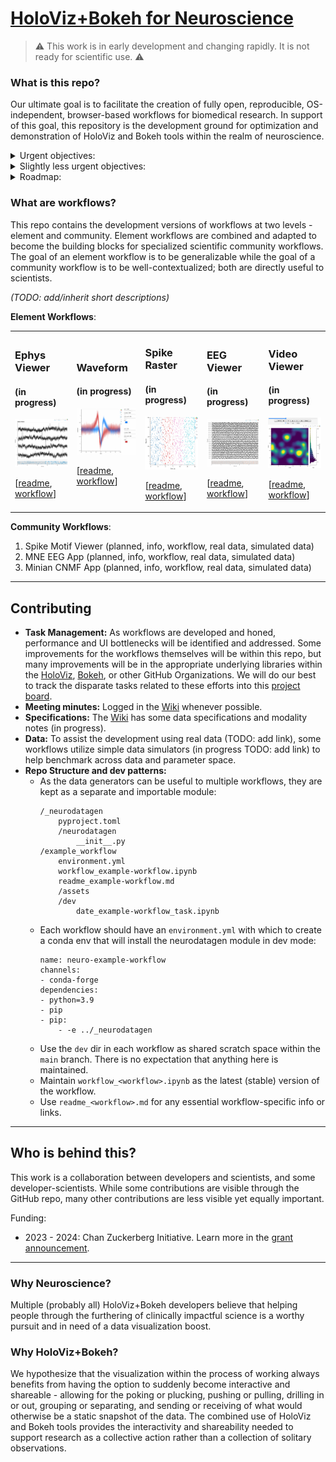 # [HoloViz+Bokeh for Neuroscience](https://github.com/holoviz-topics/neuro)

> :warning: This work is in early development and changing rapidly. It is not ready for scientific use. :warning:

### What is this repo?

Our ultimate goal is to facilitate the creation of fully open, reproducible, OS-independent, browser-based workflows for biomedical research. In support of this goal, this repository is the development ground for optimization and demonstration of HoloViz and Bokeh tools within the realm of neuroscience.

<details>
<summary> Urgent objectives: </summary>
  
- **Workflow Development:** Host the development of workflows.
- **Code Sharing:** Promote consistency and facilitate sharing of code across different workflows.
- **Collaboration:** Foster collaborative efforts between the HoloViz+Bokeh development teams and scientific collaborators outside these groups. This cross-collaboration aims to effectively tailor the tools to the specific requirements of the neuroscience community.
- **Issue Identification and Resolution:** As part of ongoing development, identify and address any performance or user interface bottlenecks in the workflows to optimize their usage and effectiveness.
- **Benchmarking and Testing Integration:** Host benchmarking work that involves the use of real and simulated data to assess the performance and functionality of the tools under relevant conditions.

</details>

<details>
<summary> Slightly less urgent objectives: </summary>

- **Improvement and Refinement:** Over time, enhance, improve, and refine the developed workflows based on user feedback and advancements in the field.
- **Dissemination:** Eventually, share workflows with the broader scientific community. It's unclear yet where these all will be showcased, but at least some will go to examples.holoviz.org.
- **Education and Community Building:** Undertake educational and community-building activities such as providing tutorials, workshops, other educational resources to help researchers effectively utilize the developed tools.
- **Host Domain-Specific Package:** It is possible that not all required code for workflows will be accepted or appropriate for integrations into domain-independent HoloViz/Bokeh packages. Therefore, this repo *might* end up hosting code to be packaged as a domain-specific extension. TBD!

</details>

<details>
<summary> Roadmap: </summary>

- At a high-level: TODO
- An incomplete task roadmap is visible on this project board view (TODO)

</details> 
  
### What are workflows?

This repo contains the development versions of workflows at two levels - element and community. Element workflows are combined and adapted to become the building blocks for specialized scientific community workflows. The goal of an element workflow is to be generalizable while the goal of a community workflow is to be well-contextualized; both are directly useful to scientists.

*(TODO: add/inherit short descriptions)*

**Element Workflows**:

<table align="center">
  <tr>
  <td>
      <!-- Title -->
      <h3>Ephys Viewer</h3>
      <h4>(in progress)</h4>
      <!-- Thumbnail link to demo -->
      <a href="./ephys-viewer/workflow_ephys-viewer.ipynb">
        <img src="./ephys-viewer/assets/230524_ephys-viewer.png" alt="eeg-viewer" width="125"/>
      </a>
      <!-- Badges, etc -->
      <!-- Additional content -->
      <p>
      [<a href="./ephys-viewer/readme_ephys-viewer.md">readme</a>,
      <a href="./ephys-viewer/workflow_ephys-viewer.ipynb"> workflow</a>]
    </td>

  <td>
      <!-- Title -->
      <h3>Waveform</h3>
      <h4>(in progress)</h4>
      <!-- Thumbnail link to demo -->
      <a href="./waveform/workflow_waveform.ipynb">
        <img src="./waveform/assets/230524_waveform.png" alt="waveform" width="125"/>
      </a>
      <!-- Badges, etc -->
      <!-- Additional content -->
      <p>
      [<a href="./waveform/readme_waveform.md">readme</a>,
      <a href="./waveform/workflow_waveform.ipynb"> workflow</a>]
    </td>
  <td>
      <!-- Title -->
      <h3>Spike Raster</h3>
      <h4>(in progress)</h4>
      <!-- Thumbnail link to demo -->
      <a href="./spike-raster/workflow_spike-raster.ipynb">
        <img src="./spike-raster/assets/230524_spike-raster.png" alt="spike-raster" width="125"/>
      </a>
      <!-- Badges, etc -->
      <!-- Additional content -->
      <p>
      [<a href="./spike-raster/readme_spike-raster.md">readme</a>,
      <a href="./spike-raster/workflow_spike-raster.ipynb"> workflow</a>]
    </td>
  <!-- </tr>
  <tr> -->
    <td>
      <!-- Title -->
      <h3>EEG Viewer</h3>
      <h4>(in progress)</h4>
      <!-- Thumbnail link to demo -->
      <a href="./eeg-viewer/workflow_eeg-viewer.ipynb">
        <img src="./eeg-viewer/assets/230524_eeg-viewer.png" 
        alt="eeg-viewer" width="125"/>
      </a>
      <!-- Badges, etc -->
      <!-- Additional content -->
      <p>
      [<a href="./eeg-viewer/readme_eeg-viewer.md">readme</a>,
      <a href="./eeg-viewer/workflow_eeg-viewer.ipynb"> workflow</a>]
    </td>
    <td>
      <!-- Title -->
      <h3>Video Viewer</h3>
      <h4>(in progress)</h4>
      <!-- Thumbnail link to demo -->
      <a href="./video-viewer/workflow_video-viewer.ipynb">
        <img src="./video-viewer/assets/230526_video-viewer.png" alt="video-viewer" width="125"/>
      </a>
      <!-- Badges, etc -->
      <!-- Additional content -->
      <p>
      [<a href="./video-viewer/readme_video-viewer.md">readme</a>,
      <a href="./video-viewer/workflow_video-viewer.ipynb"> workflow</a>]
    </td>
  </tr>
</table>

**Community Workflows**:

1. Spike Motif Viewer (planned, info, workflow, real data, simulated data)
2. MNE EEG App (planned, info, workflow, real data, simulated data)
3. Minian CNMF App (planned, info, workflow, real data, simulated data)

---
## Contributing

- **Task Management:** As workflows are developed and honed, performance and UI bottlenecks will be identified and addressed. Some improvements for the workflows themselves will be within this repo, but many improvements will be in the appropriate underlying libraries within the [HoloViz](https://github.com/holoviz/), [Bokeh](https://github.com/bokeh), or other GitHub Organizations. We will do our best to track the disparate tasks related to these efforts into this [project board](https://github.com/orgs/holoviz-topics/projects/1).
- **Meeting minutes:** Logged in the [Wiki](https://github.com/holoviz-topics/neuro/wiki) whenever possible.
- **Specifications:** The [Wiki](https://github.com/holoviz-topics/neuro/wiki) has some data specifications and modality notes (in progress).
- **Data:** To assist the development using real data (TODO: add link), some workflows utilize simple data simulators (in progress TODO: add link) to help benchmark across data and parameter space.
- **Repo Structure and dev patterns:** 
  - As the data generators can be useful to multiple workflows, they are kept as a separate and importable module:
    ```
    /_neurodatagen
        pyproject.toml
        /neurodatagen
            __init__.py
    /example_workflow
        environment.yml
        workflow_example-workflow.ipynb
        readme_example-workflow.md
        /assets
        /dev
            date_example-workflow_task.ipynb
    ```
  - Each workflow should have an `environment.yml` with which to create a conda env that will install the neurodatagen module in dev mode:
    ```
    name: neuro-example-workflow
    channels:
    - conda-forge
    dependencies:
    - python=3.9
    - pip
    - pip:
        - -e ../_neurodatagen
    ```
  - Use the `dev` dir in each workflow as shared scratch space within the `main` branch. There is no expectation that anything here is maintained.
  - Maintain `workflow_<workflow>.ipynb` as the latest (stable) version of the workflow.
  - Use `readme_<workflow>.md` for any essential workflow-specific info or links.

---
## Who is behind this?

This work is a collaboration between developers and scientists, and some developer-scientists. While some contributions are visible through the GitHub repo, many other contributions are less visible yet equally important.

Funding:
- 2023 - 2024: Chan Zuckerberg Initiative. Learn more in the [grant announcement](https://blog.bokeh.org/announcing-czi-funding-for-bokeh-for-bioscience-5f74426c011a).

---

### Why Neuroscience?

Multiple (probably all) HoloViz+Bokeh developers believe that helping people through the furthering of clinically impactful science is a worthy pursuit and in need of a data visualization boost.

### Why HoloViz+Bokeh?

We hypothesize that the visualization within the process of working always benefits from having the option to suddenly become interactive and shareable - allowing for the poking or plucking, pushing or pulling, drilling in or out, grouping or separating, and sending or receiving of what would otherwise be a static snapshot of the data. The combined use of HoloViz and Bokeh tools provides the interactivity and shareability needed to support research as a collective action rather than a collection of solitary observations.

